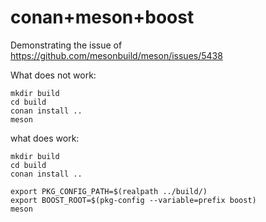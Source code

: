 # conan+meson+boost

Demonstrating the issue of https://github.com/mesonbuild/meson/issues/5438

What does not work:

```
mkdir build
cd build
conan install ..
meson
```

what does work:

```
mkdir build
cd build
conan install ..

export PKG_CONFIG_PATH=$(realpath ../build/)
export BOOST_ROOT=$(pkg-config --variable=prefix boost)
meson
```
